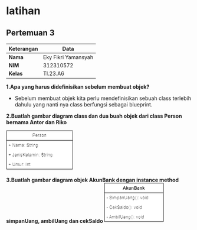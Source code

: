 # latihan
## Pertemuan 3

| Keterangan  | Data |
| --- |  --- |
| **Nama** | Eky Fikri Yamansyah |
| **NIM** | 312310572 |
| **Kelas** | TI.23.A6 |

**1.Apa yang harus didefinisikan sebelum membuat objek?**
* Sebelum membuat objek kita perlu mendefinisikan sebuah class terlebih dahulu yang nanti nya class berfungsi sebagai blueprint.

**2.Buatlah gambar diagram class dan dua buah objek dari class Person bernama Antor dan Riko**

![gambar](assets/person.png)

**3.Buatlah gambar diagram objek AkunBank dengan instance method simpanUang, ambilUang dan cekSaldo**
![gambar](assets/bank.png)
